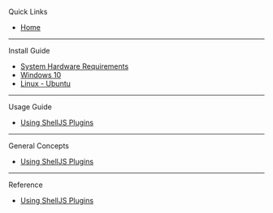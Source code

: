 Quick Links
  * [Home](https://github.com/shelljs/shelljs/wiki/Home)
***
Install Guide
  * [System Hardware Requirements](https://github.com/deepfakes/faceswap/wiki/1.1-System-Hardware-Requirements)
  * [Windows 10](https://github.com/deepfakes/faceswap/wiki/1-Install-Guide)
  * [Linux - Ubuntu](https://github.com/deepfakes/faceswap/wiki/1-Install-Guide)
***
Usage Guide
  * [Using ShellJS Plugins](https://github.com/shelljs/shelljs/wiki/Using-ShellJS-Plugins)
***
General Concepts
  * [Using ShellJS Plugins](https://github.com/shelljs/shelljs/wiki/Using-ShellJS-Plugins)
***
Reference
  * [Using ShellJS Plugins](https://github.com/shelljs/shelljs/wiki/Using-ShellJS-Plugins)